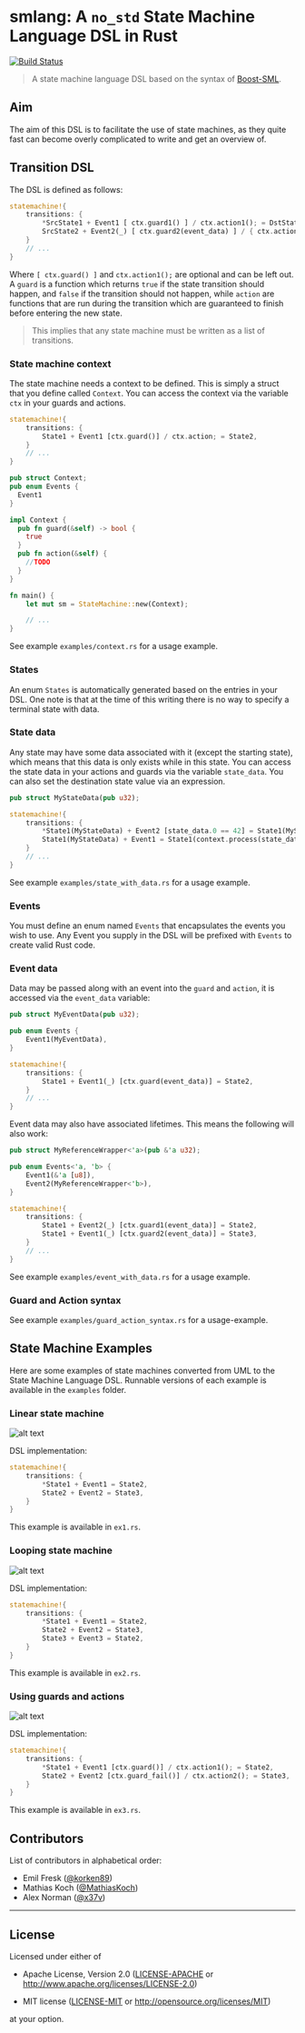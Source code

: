 # smlang: A `no_std` State Machine Language DSL in Rust

[![Build Status](https://travis-ci.org/korken89/smlang-rs.svg?branch=master)](https://travis-ci.org/korken89/smlang-rs)

> A state machine language DSL based on the syntax of [Boost-SML](https://boost-ext.github.io/sml/).

## Aim

The aim of this DSL is to facilitate the use of state machines, as they quite fast can become overly complicated to write and get an overview of.

## Transition DSL

The DSL is defined as follows:

```rust
statemachine!{
    transitions: {
        *SrcState1 + Event1 [ ctx.guard1() ] / ctx.action1(); = DstState2, // * denotes starting state
        SrcState2 + Event2(_) [ ctx.guard2(event_data) ] / { ctx.action2(event_data) } = DstState1,
    }
    // ...
}
```

Where `[ ctx.guard() ]` and `ctx.action1();` are optional and can be left out. A `guard` is a function which returns `true` if the state transition should happen, and `false` if the transition should not happen, while `action` are functions that are run during the transition which are guaranteed to finish before entering the new state.

> This implies that any state machine must be written as a list of transitions.

### State machine context

The state machine needs a context to be defined.
This is simply a struct that you define called `Context`. You can access the context via the variable `ctx` in your guards and actions.

```rust
statemachine!{
    transitions: {
        State1 + Event1 [ctx.guard()] / ctx.action; = State2,
    }
    // ...
}

pub struct Context;
pub enum Events {
  Event1
}

impl Context {
  pub fn guard(&self) -> bool {
    true
  }
  pub fn action(&self) {
    //TODO
  }
}

fn main() {
    let mut sm = StateMachine::new(Context);

    // ...
}
```

See example `examples/context.rs` for a usage example.

### States

An enum `States` is automatically generated based on the entries in your DSL.
One note is that at the time of this writing there is no way to specify a terminal state with data.

### State data

Any state may have some data associated with it (except the starting state), which means that this data is only exists while in this state.
You can access the state data in your actions and guards via the variable `state_data`.
You can also set the destination state value via an expression.

```rust
pub struct MyStateData(pub u32);

statemachine!{
    transitions: {
        *State1(MyStateData) + Event2 [state_data.0 == 42] = State1(MyStateData(2084)),
        State1(MyStateData) + Event1 = State1(context.process(state_data)),
    }
    // ...
}
```

See example `examples/state_with_data.rs` for a usage example.

### Events

You must define an enum named `Events` that encapsulates the events you wish to use.
Any Event you supply in the DSL will be prefixed with `Events` to create valid Rust code.

### Event data

Data may be passed along with an event into the `guard` and `action`, it is accessed via the `event_data` variable:

```rust
pub struct MyEventData(pub u32);

pub enum Events {
    Event1(MyEventData),
}

statemachine!{
    transitions: {
        State1 + Event1(_) [ctx.guard(event_data)] = State2,
    }
    // ...
}
```

Event data may also have associated lifetimes. This means the following will also work:

```rust
pub struct MyReferenceWrapper<'a>(pub &'a u32);

pub enum Events<'a, 'b> {
    Event1(&'a [u8]),
    Event2(MyReferenceWrapper<'b>),
}

statemachine!{
    transitions: {
        State1 + Event2(_) [ctx.guard1(event_data)] = State2,
        State1 + Event1(_) [ctx.guard2(event_data)] = State3,
    }
    // ...
}
```

See example `examples/event_with_data.rs` for a usage example.

### Guard and Action syntax

See example `examples/guard_action_syntax.rs` for a usage-example.

## State Machine Examples

Here are some examples of state machines converted from UML to the State Machine Language DSL. Runnable versions of each example is available in the `examples` folder.

### Linear state machine

![alt text](./docs/sm1.png "")

DSL implementation:

```rust
statemachine!{
    transitions: {
        *State1 + Event1 = State2,
        State2 + Event2 = State3,
    }
}
```

This example is available in `ex1.rs`.

### Looping state machine

![alt text](./docs/sm2.png "")

DSL implementation:

```rust
statemachine!{
    transitions: {
        *State1 + Event1 = State2,
        State2 + Event2 = State3,
        State3 + Event3 = State2,
    }
}
```

This example is available in `ex2.rs`.

### Using guards and actions

![alt text](./docs/sm3.png "")

DSL implementation:

```rust
statemachine!{
    transitions: {
        *State1 + Event1 [ctx.guard()] / ctx.action1(); = State2,
        State2 + Event2 [ctx.guard_fail()] / ctx.action2(); = State3,
    }
}
```

This example is available in `ex3.rs`.

## Contributors

List of contributors in alphabetical order:

* Emil Fresk ([@korken89](https://github.com/korken89))
* Mathias Koch ([@MathiasKoch](https://github.com/MathiasKoch))
* Alex Norman ([@x37v](https://github.com/x37v))

---

## License

Licensed under either of

- Apache License, Version 2.0 ([LICENSE-APACHE](LICENSE-APACHE) or
  http://www.apache.org/licenses/LICENSE-2.0)

- MIT license ([LICENSE-MIT](LICENSE-MIT) or http://opensource.org/licenses/MIT)

at your option.

